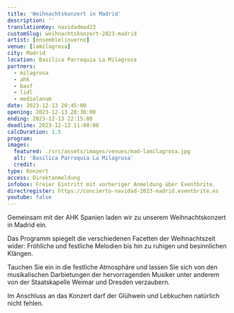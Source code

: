 ```yaml
---
title: 'Weihnachtskonzert in Madrid'
description: ''
translationKey: navidadmad23
customSlug: weihnachtskonzert-2023-madrid
artist: [ensemblelinverno]
venue: [lamilagrosa]
city: Madrid
location: Basilica Parroquia La Milagrosa
partners:
  - milagrosa
  - ahk
  - basf
  - lidl
  - mediolanum
date: 2023-12-13 20:45:00
opening: 2023-12-13 20:30:00
ending: 2023-12-13 22:15:00
deadline: 2023-12-13 11:00:00
calcDuration: 1.5
program:
images:
  featured: ./src/assets/images/venues/mad-lamilagrosa.jpg
  alt: 'Basilica Parroquia La Milagrosa'
  credit:
type: Konzert
access: Direktanmeldung
infobox: Freier Eintritt mit vorheriger Anmeldung über Eventbrite.
directregister: https://concierto-navidad-2023-madrid.eventbrite.es
youtube: false
---
```


Gemeinsam mit der AHK Spanien laden wir zu unserem Weihnachtskonzert in Madrid ein.

Das Programm spiegelt die verschiedenen Facetten der Weihnachtszeit wider: Fröhliche und festliche Melodien bis hin zu ruhigen und besinnlichen Klängen.

Tauchen Sie ein in die festliche Atmosphäre und lassen Sie sich von den musikalischen Darbietungen der hervorragenden Musiker unter anderem von der Staatskapelle Weimar und Dresden verzaubern.

Im Anschluss an das Konzert darf der Glühwein und Lebkuchen natürlich nicht fehlen.
